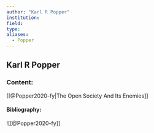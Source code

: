 ```yaml
---
author: "Karl R Popper"
institution:
field:
type:
aliases:
  - Popper
---
```


## Karl R Popper

### Content:
[[@Popper2020-fy|The Open Society And Its Enemies]]

#### Bibliography:

![[@Popper2020-fy]]